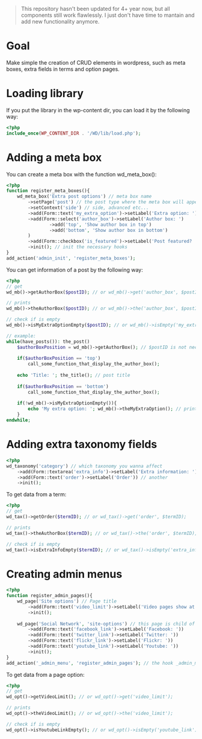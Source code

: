 > This repository hasn't been updated for 4+ year now, but all components still work flawlessly. I just don't have time to mantain and add new functionality anymore. 

Goal
============
Make simple the creation of CRUD elements in wordpress, such as meta boxes, extra fields in terms and option pages.



Loading library
===============
If you put the library in the wp-content dir, you can load it by the following way:

```php
<?php
include_once(WP_CONTENT_DIR . '/WD/lib/load.php');
```

Adding a meta box
=================
You can create a meta box with the function wd_meta_box():

```php
<?php
function register_meta_boxes(){
	wd_meta_box('Extra post options') // meta box name
		->setPage('post') // the post type where the meta box will appear (post, page etc)
		->setContext('side') // side, advanced etc...
		->add(Form::text('my_extra_option')->setLabel('Extra option: ')) // add a field to the meta box
		->add(Form::select('author_box')->setLabel('Author box: ')
				->add('top', 'Show author box in top')
				->add('bottom', 'Show author box in bottom')
		)
		->add(Form::checkbox('is_featured')->setLabel('Post featured? '))
		->init(); // init the necessary hooks
}
add_action('admin_init', 'register_meta_boxes');
```

You can get information of a post by the following way:

```php
<?php
// get
wd_mb()->getAuthorBox($postID); // or wd_mb()->get('author_box', $postID);

// prints
wd_mb()->theAuthorBox($postID); // or wd_mb()->the('author_box', $postID);

// check if is empty
wd_mb()->isMyExtraOptionEmpty($postID); // or wd_mb()->isEmpty('my_extra_option', $postID);

// example:
while(have_posts()): the_post()
	$authorBoxPosition = wd_mb()->getAuthorBox(); // $postID is not necessary in this case
	
	if($authorBoxPosition == 'top')
		call_some_function_that_display_the_author_box();
		
	echo 'Title: '; the_title(); // post title
	
	if($authorBoxPosition == 'bottom')
		call_some_function_that_display_the_author_box();
	
	if(!wd_mb()->isMyExtraOptionEmpty()){
		echo 'My extra option: '; wd_mb()->theMyExtraOption(); // prints
	}
endwhile;
```

Adding extra taxonomy fields
=================
```php
<?php
wd_taxonomy('category') // which taxonomy you wanna affect
	->add(Form::textarea('extra_info')->setLabel('Extra information: ')) // add field
	->add(Form::text('order')->setLabel('Order')) // another
	->init();
```


To get data from a term:

```php
<?php
// get
wd_tax()->getOrder($termID); // or wd_tax()->get('order', $termID);

// prints
wd_tax()->theAuthorBox($termID); // or wd_tax()->the('order', $termID);

// check if is empty
wd_tax()->isExtraInfoEmpty($termID); // or wd_tax()->isEmpty('extra_info', $termID);
```

Creating admin menus
=================
```php
<?php
function register_admin_pages(){
	wd_page('Site options') // Page title
		->add(Form::text('video_limit')->setLabel('Video pages show at most: '))
		->init();
		
	wd_page('Social Network', 'site-options') // this page is child of Site options ("site-options" is the slug of "Site options")
		->add(Form::text('facebook_link')->setLabel('Facebook: '))
		->add(Form::text('twitter_link')->setLabel('Twitter: '))
		->add(Form::text('flickr_link')->setLabel('Flickr: '))
		->add(Form::text('youtube_link')->setLabel('Youtube: '))
		->init();
}
add_action('_admin_menu', 'register_admin_pages'); // the hook _admin_menu happens before the admin_menu hook
```

To get data from a page option:

```php
<?php
// get
wd_opt()->getVideoLimit(); // or wd_opt()->get('video_limit');

// prints
wd_opt()->theVideoLimit(); // or wd_opt()->the('video_limit');

// check if is empty
wd_opt()->isYoutubeLinkEmpty(); // or wd_opt()->isEmpty('youtube_link');
```

